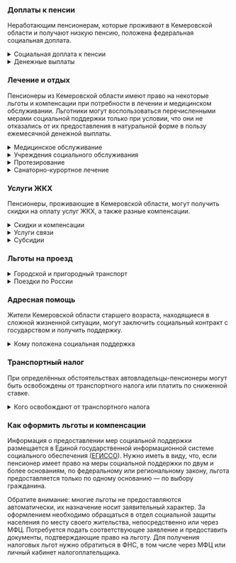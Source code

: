 ### Доплаты к пенсии
Неработающим пенсионерам, которые проживают в Кемеровской области и получают низкую пенсию, положена федеральная социальная доплата.
<details>
<summary>Социальная доплата к пенсии</summary>
В Кемеровской области региональный прожиточный минимум пенсионера ниже общефедерального. В этом регионе неработающим пенсионерам с низким размером пенсии производится федеральная социальная доплата к пенсии до прожиточного минимума пенсионера (10 022 рубля в 2021 году).

Для назначения выплаты необходимо обращаться в территориальное отделение Пенсионного фонда по месту своего жительства. С 2022 года доплата будет назначаться автоматически — по данным ПФР.
</details>
<details>
<summary>Денежные выплаты</summary>
Если пенсионер относится к льготной категории, ему полагается ежемесячная денежная выплата (ЕДВ), которая регулярно индексируется.

В [Кемеровской](https://docs.cntd.ru/document/990304714) области ветеранам труда выплачивают ЕДВ в размере 420 рублей, пострадавшим от репрессий — 629 рублей, а реабилитированным — 733 рубля. Эта выплата полагается пенсионеру при условии, что он отказался от мер социальной поддержки в натуральной форме. Труженики тыла получают пенсию в размере 750 рублей, а при отказе от льгот в натуральной форме им также выплачивается ЕДВ в размере 629 рублей.
</details>

### Лечение и отдых
Пенсионеры из Кемеровской области имеют право на некоторые льготы и компенсации при потребности в лечении и медицинском обслуживании. Льготники могут воспользоваться перечисленными мерами социальной поддержки только при условии, что они не отказались от их предоставления в натуральной форме в пользу ежемесячной денежной выплаты.
<details>
<summary>Медицинское обслуживание</summary>
Ветераны труда и труженики тыла сохраняют право на обслуживание в поликлиниках и других медицинских учреждениях, к которым они были прикреплены в период работы до выхода на пенсию. Оказание медицинской помощи вне очереди полагается жертвам политических репрессий, ветеранам труда и труженикам.
</details>
<details>
<summary>Учреждения социального обслуживания</summary>
Внеочередной приём в дома-интернаты для престарелых и инвалидов, учреждения социального обслуживания предоставляется труженикам тыла, реабилитированным и пострадавшим от репрессий пенсионерам.
</details>
<details>
<summary>Протезирование</summary>
Бесплатное изготовление и ремонт зубных протезов полагается труженикам тыла и реабилитированным пенсионерам, а также ветеранам труда. Льгота не распространяется на расходы по оплате стоимости драгоценных металлов и металлокерамики. Труженики тыла, ветераны труда и реабилитированные пенсионеры Кемеровской области бесплатно обеспечиваются другими протезами и протезно-ортопедическими изделиями
</details>
<details>
<summary>Санаторно-курортное лечение</summary>
[Кемеровским](https://docs.cntd.ru/document/990304709) жертвам политических репрессий путёвки на санаторно-курортное лечение и отдых выдаются в первоочередном порядке.
</details>

### Услуги ЖКХ
Пенсионеры, проживающие в Кемеровской области, могут получить скидки на оплату услуг ЖКХ, а также разные компенсации. 
<details>
<summary>Скидки и компенсации</summary>
Одинокие неработающие пенсионеры по достижении 70 лет освобождаются от взносов на капремонт на 50%, а с 80-летнего возраста — полностью. Льгота распространяется также на граждан указанного возраста, семья которых состоит из неработающих граждан пенсионного возраста (мужчины — старше 60 лет, женщины — 55) и инвалидов I и II групп. Компенсация рассчитывается, исходя из установленного в регионе минимального взноса на капремонт за 1 кв. метр и размера стандарта нормативной площади жилого помещения.
</details>
<details>
<summary>Услуги связи</summary>
Кемеровские реабилитированные пенсионеры имеют право на первоочередную бесплатную установку телефона.

Кемеровским ветеранам труда, не отказавшимся от льгот в натуральной форме в пользу ЕДВ, [выплачивается](https://docs.cntd.ru/document/990304714) ежемесячно за пользование телефоном 120 рублей, ежегодно за пользование кабельным телевещанием — 60 рублей и за пользование радио — 100 рублей.
</details>
<details>
<summary>Субсидии</summary>
В [Кемеровской](https://docs.cntd.ru/document/570980093) области субсидия зависит от доходов пенсионера. При доходе до 1 прожиточного минимума субсидия оформляется при расходах на ЖКУ 5%, от 1 до 2 прожиточных минимумов доля расходов варьируется от 7 до 11%. Если доходы не превышают 3 прожиточных минимумов, субсидия оформляется при тратах от 13 до 15%, если превышают — траты должны быть больше 22%.
</details>

### Льготы на проезд
<details>
<summary>Городской и пригородный транспорт</summary>

В [Кемеровской](https://docs.cntd.ru/document/990304714) области труженики тыла и ветераны труда имеют право бесплатного проезда городским пассажирским, автомобильным транспортом пригородного и междугороднего сообщения, а пригородным железнодорожным и водным транспортом — за 50% стоимости. Жертвы политических репрессий на указанных видах транспорта могут ездить [бесплатно](https://docs.cntd.ru/document/990304709). Льготы на проезд полагаются только тем пенсионерам, которые не отказались от их предоставления в натуральной форме в пользу денежной выплаты.
</details>
<details>
<summary>Поездки по России</summary>
[Кемеровским](https://docs.cntd.ru/document/990304709) реабилитированным пенсионерам один раз в год компенсируется стоимость поездки по территории России туда и обратно железнодорожным транспортом. При путешествии водным, воздушным или автомобильным транспортом вернут 50% затрат.
</details>

### Адресная помощь
Жители Кемеровской области старшего возраста, находящиеся в сложной жизненной ситуации, могут заключить социальный контракт с государством и получить поддержку.
<details>
<summary>Кому положена социальная поддержка</summary>
Пенсионерам, оказавшимся в трудной жизненной ситуации по не зависящим от них причинам или в связи со стихийным бедствием, экстремальной ситуацией, оказывается адресная помощь. Она предоставляется путём выплаты пособий либо в натуральной форме (обеспечение одеждой, обувью, лекарствами, организация лечения и ухода, проведение ремонта жилья или установка приборов учёта и пр.). С нуждающимися пенсионерами может быть заключён социальный контракт.
</details>

### Транспортный налог
При определённых обстоятельствах автовладельцы-пенсионеры могут быть освобождены от транспортного налога или платить по сниженной ставке. 
<details>
<summary>Кого освобождают от транспортного налога</summary>
В [Кемеровской](https://www.nalog.gov.ru/rn77/service/tax/d1106759/) области пенсионеры, инвалиды I и II групп, а также те, кто должен был уйти на пенсию по ранее действовавшему законодательству, освобождаются от налога на катер или моторную лодку до 100 л. с. Также они получают освобождение от налога, если его сумма равна или менее 1500 рублей, на одно из транспортных средств: легковой автомобиль мощностью до 200 л. с.; грузовой автомобиль до 150 л. с.; мотоцикл (мотороллер) до 50 л. с.; самоходные транспортные средства, машины и механизмы на пневматическом и гусеничном ходу до 100 л. с. Инвалиды III группы получают льготу при налоге до 800 рублей. Льгота предоставляется при условии, что у собственника или его супруга есть удостоверение на право управления соответствующим транспортным средством.
</details>

### Как оформить льготы и компенсации 
Информация о предоставлении мер социальной поддержки размещается в Единой государственной информационной системе социального обеспечения ([ЕГИССО](http://egisso.ru/site/client/#/)). Нужно иметь в виду, что, если пенсионер имеет право на меры социальной поддержки по двум и более основаниям, по федеральному или региональному закону, льгота предоставляется только по одному основанию — по выбору гражданина.

Обратите внимание: многие льготы не предоставляются автоматически, их назначение носит заявительный характер. За оформлением необходимо обращаться в отдел социальной защиты населения по месту своего жительства, непосредственно или через МФЦ. Потребуется подать соответствующее заявление и предоставить документы, подтверждающие право на льготу. Для получения налоговых льгот нужно обратиться в ФНС, в том числе через МФЦ или личный кабинет налогоплательщика.
